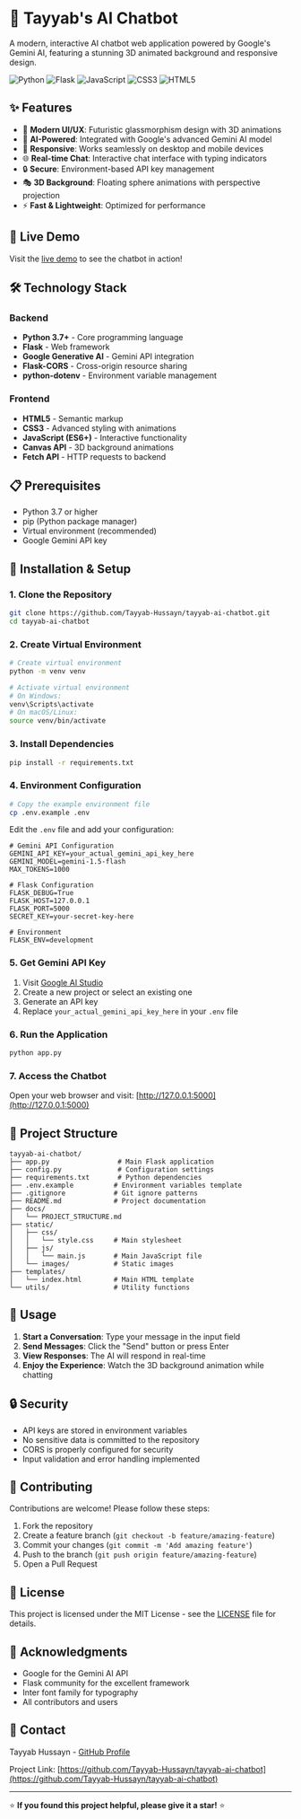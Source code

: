 # 🤖 Tayyab's AI Chatbot

A modern, interactive AI chatbot web application powered by Google's Gemini AI, featuring a stunning 3D animated background and responsive design.

![Python](https://img.shields.io/badge/Python-3.7%2B-blue)
![Flask](https://img.shields.io/badge/Flask-3.1.1-green)
![JavaScript](https://img.shields.io/badge/JavaScript-ES6%2B-yellow)
![CSS3](https://img.shields.io/badge/CSS3-Animations-orange)
![HTML5](https://img.shields.io/badge/HTML5-Semantic-red)

## ✨ Features

- 🎨 **Modern UI/UX**: Futuristic glassmorphism design with 3D animations
- 🤖 **AI-Powered**: Integrated with Google's advanced Gemini AI model
- 📱 **Responsive**: Works seamlessly on desktop and mobile devices
- 🌐 **Real-time Chat**: Interactive chat interface with typing indicators
- 🔒 **Secure**: Environment-based API key management
- 🎭 **3D Background**: Floating sphere animations with perspective projection
- ⚡ **Fast & Lightweight**: Optimized for performance

## 🚀 Live Demo

Visit the [live demo](https://github.com/Tayyab-Hussayn/tayyab-ai-chatbot) to see the chatbot in action!

## 🛠️ Technology Stack

### Backend
- **Python 3.7+** - Core programming language
- **Flask** - Web framework
- **Google Generative AI** - Gemini API integration
- **Flask-CORS** - Cross-origin resource sharing
- **python-dotenv** - Environment variable management

### Frontend
- **HTML5** - Semantic markup
- **CSS3** - Advanced styling with animations
- **JavaScript (ES6+)** - Interactive functionality
- **Canvas API** - 3D background animations
- **Fetch API** - HTTP requests to backend

## 📋 Prerequisites

- Python 3.7 or higher
- pip (Python package manager)
- Virtual environment (recommended)
- Google Gemini API key

## 🔧 Installation & Setup

### 1. Clone the Repository

```bash
git clone https://github.com/Tayyab-Hussayn/tayyab-ai-chatbot.git
cd tayyab-ai-chatbot
```

### 2. Create Virtual Environment

```bash
# Create virtual environment
python -m venv venv

# Activate virtual environment
# On Windows:
venv\Scripts\activate
# On macOS/Linux:
source venv/bin/activate
```

### 3. Install Dependencies

```bash
pip install -r requirements.txt
```

### 4. Environment Configuration

```bash
# Copy the example environment file
cp .env.example .env
```

Edit the `.env` file and add your configuration:

```env
# Gemini API Configuration
GEMINI_API_KEY=your_actual_gemini_api_key_here
GEMINI_MODEL=gemini-1.5-flash
MAX_TOKENS=1000

# Flask Configuration
FLASK_DEBUG=True
FLASK_HOST=127.0.0.1
FLASK_PORT=5000
SECRET_KEY=your-secret-key-here

# Environment
FLASK_ENV=development
```

### 5. Get Gemini API Key

1. Visit [Google AI Studio](https://aistudio.google.com/)
2. Create a new project or select an existing one
3. Generate an API key
4. Replace `your_actual_gemini_api_key_here` in your `.env` file

### 6. Run the Application

```bash
python app.py
```

### 7. Access the Chatbot

Open your web browser and visit: [http://127.0.0.1:5000](http://127.0.0.1:5000)

## 📁 Project Structure

```
tayyab-ai-chatbot/
├── app.py                 # Main Flask application
├── config.py              # Configuration settings
├── requirements.txt       # Python dependencies
├── .env.example          # Environment variables template
├── .gitignore            # Git ignore patterns
├── README.md             # Project documentation
├── docs/
│   └── PROJECT_STRUCTURE.md
├── static/
│   ├── css/
│   │   └── style.css     # Main stylesheet
│   ├── js/
│   │   └── main.js       # Main JavaScript file
│   └── images/           # Static images
├── templates/
│   └── index.html        # Main HTML template
└── utils/                # Utility functions
```

## 🎯 Usage

1. **Start a Conversation**: Type your message in the input field
2. **Send Messages**: Click the "Send" button or press Enter
3. **View Responses**: The AI will respond in real-time
4. **Enjoy the Experience**: Watch the 3D background animation while chatting

## 🔒 Security

- API keys are stored in environment variables
- No sensitive data is committed to the repository
- CORS is properly configured for security
- Input validation and error handling implemented

## 🤝 Contributing

Contributions are welcome! Please follow these steps:

1. Fork the repository
2. Create a feature branch (`git checkout -b feature/amazing-feature`)
3. Commit your changes (`git commit -m 'Add amazing feature'`)
4. Push to the branch (`git push origin feature/amazing-feature`)
5. Open a Pull Request

## 📝 License

This project is licensed under the MIT License - see the [LICENSE](LICENSE) file for details.

## 🙏 Acknowledgments

- Google for the Gemini AI API
- Flask community for the excellent framework
- Inter font family for typography
- All contributors and users

## 📧 Contact

Tayyab Hussayn - [GitHub Profile](https://github.com/Tayyab-Hussayn)

Project Link: [https://github.com/Tayyab-Hussayn/tayyab-ai-chatbot](https://github.com/Tayyab-Hussayn/tayyab-ai-chatbot)

---

⭐ **If you found this project helpful, please give it a star!** ⭐
